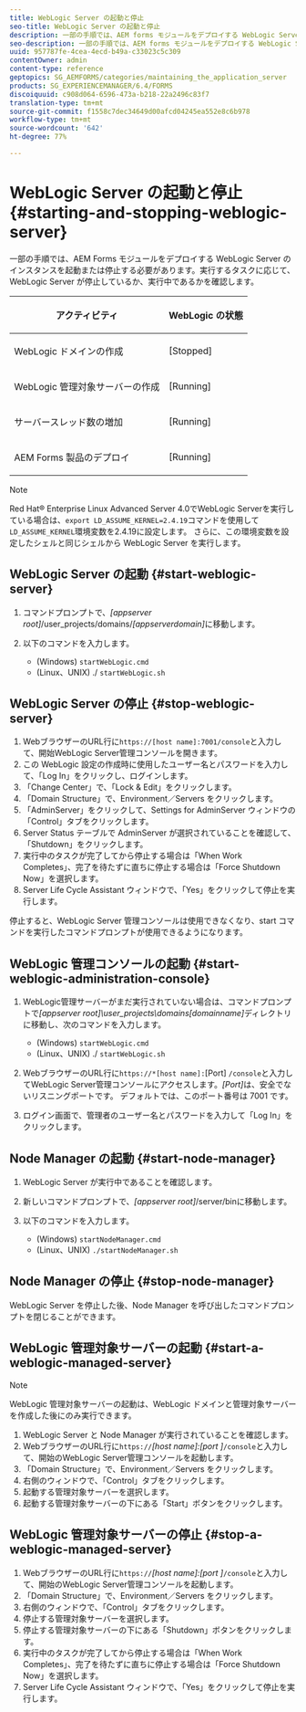 ```yaml
---
title: WebLogic Server の起動と停止
seo-title: WebLogic Server の起動と停止
description: 一部の手順では、AEM forms モジュールをデプロイする WebLogic Server のインスタンスを起動または停止する必要があります。このドキュメントでは、WebLogic Server の開始方法と停止方法を説明します。
seo-description: 一部の手順では、AEM forms モジュールをデプロイする WebLogic Server のインスタンスを起動または停止する必要があります。このドキュメントでは、WebLogic Server の開始方法と停止方法を説明します。
uuid: 957787fe-4cea-4ecd-b49a-c33023c5c309
contentOwner: admin
content-type: reference
geptopics: SG_AEMFORMS/categories/maintaining_the_application_server
products: SG_EXPERIENCEMANAGER/6.4/FORMS
discoiquuid: c908d064-6596-473a-b218-22a2496c83f7
translation-type: tm+mt
source-git-commit: f1558c7dec34649d00afcd04245ea552e8c6b978
workflow-type: tm+mt
source-wordcount: '642'
ht-degree: 77%

---
```



# WebLogic Server の起動と停止 {#starting-and-stopping-weblogic-server}

一部の手順では、AEM Forms モジュールをデプロイする WebLogic Server のインスタンスを起動または停止する必要があります。実行するタスクに応じて、WebLogic Server が停止しているか、実行中であるかを確認します。

<table> 
 <thead> 
  <tr> 
   <th><p>アクティビティ</p></th> 
   <th><p>WebLogic の状態</p></th> 
  </tr> 
 </thead> 
 <tbody>
  <tr> 
   <td><p>WebLogic ドメインの作成</p></td> 
   <td><p>[Stopped]</p></td> 
  </tr> 
  <tr> 
   <td><p>WebLogic 管理対象サーバーの作成</p></td> 
   <td><p>[Running]</p></td> 
  </tr> 
  <tr> 
   <td><p>サーバースレッド数の増加</p></td> 
   <td><p>[Running]</p></td> 
  </tr> 
  <tr> 
   <td><p>AEM Forms 製品のデプロイ</p></td> 
   <td><p>[Running]</p></td> 
  </tr> 
 </tbody> 
</table>

>[!NOTE]
>
>Red Hat® Enterprise Linux Advanced Server 4.0でWebLogic Serverを実行している場合は、`export LD_ASSUME_KERNEL=2.4.19`コマンドを使用して`LD_ASSUME_KERNEL`環境変数を2.4.19に設定します。 さらに、この環境変数を設定したシェルと同じシェルから WebLogic Server を実行します。

## WebLogic Server の起動  {#start-weblogic-server}

1. コマンドプロンプトで、*[appserver root]*/user_projects/domains/*[appserverdomain]*&#x200B;に移動します。
1. 以下のコマンドを入力します。

   * (Windows) `startWebLogic.cmd`
   * (Linux、UNIX) ./ `startWebLogic.sh`

## WebLogic Server の停止 {#stop-weblogic-server}

1. WebブラウザーのURL行に`https://[host name]:7001/console`と入力して、開始WebLogic Server管理コンソールを開きます。
1. この WebLogic 設定の作成時に使用したユーザー名とパスワードを入力して、「Log In」をクリックし、ログインします。
1. 「Change Center」で、「Lock &amp; Edit」をクリックします。
1. 「Domain Structure」で、Environment／Servers をクリックします。
1. 「AdminServer」をクリックして、Settings for AdminServer ウィンドウの「Control」タブをクリックします。
1. Server Status テーブルで AdminServer が選択されていることを確認して、「Shutdown」をクリックします。
1. 実行中のタスクが完了してから停止する場合は「When Work Completes」、完了を待たずに直ちに停止する場合は「Force Shutdown Now」を選択します。
1. Server Life Cycle Assistant ウィンドウで、「Yes」をクリックして停止を実行します。

停止すると、WebLogic Server 管理コンソールは使用できなくなり、start コマンドを実行したコマンドプロンプトが使用できるようになります。

## WebLogic 管理コンソールの起動  {#start-weblogic-administration-console}

1. WebLogic管理サーバーがまだ実行されていない場合は、コマンドプロンプトで&#x200B;*[appserver root]\user_projects\domains\[domainname]*&#x200B;ディレクトリに移動し、次のコマンドを入力します。

   * (Windows) `startWebLogic.cmd`
   * (Linux、UNIX) ./ `startWebLogic.sh`

1. WebブラウザーのURL行に`https://*[host name]:`[Port] `/console`と入力してWebLogic Server管理コンソールにアクセスします。*[Port]*&#x200B;は、安全でないリスニングポートです。 デフォルトでは、このポート番号は 7001 です。
1. ログイン画面で、管理者のユーザー名とパスワードを入力して「Log In」をクリックします。

## Node Manager の起動  {#start-node-manager}

1. WebLogic Server が実行中であることを確認します。
1. 新しいコマンドプロンプトで、*[appserver root]*/server/binに移動します。
1. 以下のコマンドを入力します。

   * (Windows) `startNodeManager.cmd`
   * (Linux、UNIX) `./startNodeManager.sh`

## Node Manager の停止 {#stop-node-manager}

WebLogic Server を停止した後、Node Manager を呼び出したコマンドプロンプトを閉じることができます。

## WebLogic 管理対象サーバーの起動  {#start-a-weblogic-managed-server}

>[!NOTE]
>
>WebLogic 管理対象サーバーの起動は、WebLogic ドメインと管理対象サーバーを作成した後にのみ実行できます。

1. WebLogic Server と Node Manager が実行されていることを確認します。
1. WebブラウザーのURL行に`https://`*[host name]:[port ]*`/console`と入力して、開始のWebLogic Server管理コンソールを起動します。
1. 「Domain Structure」で、Environment／Servers をクリックします。
1. 右側のウィンドウで、「Control」タブをクリックします。
1. 起動する管理対象サーバーを選択します。
1. 起動する管理対象サーバーの下にある「Start」ボタンをクリックします。

## WebLogic 管理対象サーバーの停止  {#stop-a-weblogic-managed-server}

1. WebブラウザーのURL行に`https://`*[host name]:[port ]*`/console`と入力して、開始のWebLogic Server管理コンソールを起動します。
1. 「Domain Structure」で、Environment／Servers をクリックします。
1. 右側のウィンドウで、「Control」タブをクリックします。
1. 停止する管理対象サーバーを選択します。
1. 停止する管理対象サーバーの下にある「Shutdown」ボタンをクリックします。
1. 実行中のタスクが完了してから停止する場合は「When Work Completes」、完了を待たずに直ちに停止する場合は「Force Shutdown Now」を選択します。
1. Server Life Cycle Assistant ウィンドウで、「Yes」をクリックして停止を実行します。

